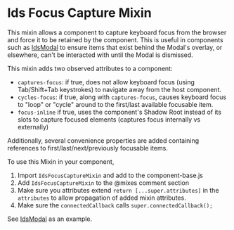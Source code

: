 # Ids Focus Capture Mixin

This mixin allows a component to capture keyboard focus from the browser and force it to be retained by the component.  This is useful in components such as [IdsModal](../../components/ids-modal/README.md) to ensure items that exist behind the Modal's overlay, or elsewhere, can't be interacted with until the Modal is dismissed.

This mixin adds two observed attributes to a component:

- `captures-focus`: if true, does not allow keyboard focus (using Tab/Shift+Tab keystrokes) to navigate away from the host component.
- `cycles-focus`: if true, along with `captures-focus`, causes keyboard focus to "loop" or "cycle" around to the first/last available focusable item.
- `focus-inline` if true, uses the component's Shadow Root instead of its slots to capture focused elements (captures focus internally vs externally)

Additionally, several convenience properties are added containing references to first/last/next/previously focusable items.

To use this Mixin in your component,

1. Import `IdsFocusCaptureMixin` and add to the component-base.js
1. Add `IdsFocusCaptureMixin` to the @mixes comment section
1. Make sure you attributes extend `return [...super.attributes]` in the `attributes` to allow propagation of added mixin attributes.
1. Make sure the `connectedCallback` calls `super.connectedCallback();`

See [IdsModal](../../components/ids-modal/README.md) as an example.
